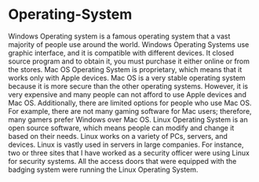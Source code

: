 # Operating-System
Windows Operating system is a famous operating system that a vast majority of people use around the world. Windows Operating Systems use graphic interface, and it is compatible with different devices. It closed source program and to obtain it, you must purchase it either online or from the stores. 
Mac OS Operating System is proprietary, which means that it works only with Apple devices. Mac OS is a very stable operating system because it is more secure than the other operating systems. However, it is very expensive and many people can not afford to use Apple devices and Mac OS. Additionally, there are limited options for people who use Mac OS. For example, there are not many gaming software for Mac users; therefore, many gamers prefer Windows over Mac OS. 
Linux Operating System is an open source software, which means people can modify and change it based on their needs. Linux works on a variety of PCs, servers, and devices. Linux is vastly used in servers in large companies. For instance, two or three sites that I have worked as a security officer were using Linux for security systems. All the access doors that were equipped with the badging system were running the Linux Operating System.
